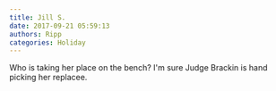 ```yaml
---
title: Jill S.
date: 2017-09-21 05:59:13
authors: Ripp
categories: Holiday
---
```


 Who is taking her place on the bench? I'm sure Judge Brackin is hand picking her replacee.